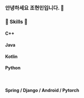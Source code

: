 ### 안녕하세요 조현민입니다. 👋

<h3>🌱 Skills 🌱</h3>
<p>
  <h4>C++</h4>
  <h4>Java</h4>
  <h4>Kotlin</h4>
  <h4>Python</h4>
    
  </br>  
  <h4>Spring / Django / Android / Pytorch<h4>
  
</p>

<!--
**joehyeonmin/joehyeonmin** is a ✨ _special_ ✨ repository because its `README.md` (this file) appears on your GitHub profile.

Here are some ideas to get you started:

- 🔭 I’m currently working on ...
- 🌱 I’m currently learning ...
- 👯 I’m looking to collaborate on ...
- 🤔 I’m looking for help with ...
- 💬 Ask me about ...
- 📫 How to reach me: ...
- 😄 Pronouns: ...
- ⚡ Fun fact: ...
-->
